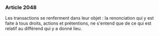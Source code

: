 ### Article 2048

Les transactions se renferment dans leur objet : la renonciation qui y est faite à tous droits, actions et prétentions, ne s'entend que de ce qui est relatif au différend qui y a donné lieu.

